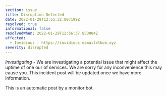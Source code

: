 ```yaml
---
section: issue
title: Disruption Detected
date: 2022-01-29T12:55:32.007199Z
resolved: true
informational: false
resolvedWhen: 2022-01-29T12:56:37.850004Z
affected:
  - Invidious - https://invidious.esmailelbob.xyz
severity: disrupted
---
```

*Investigating* - We are investigating a potential issue that might affect the uptime of one our of services. We are sorry for any inconvenience this may cause you. This incident post will be updated once we have more information.

This is an automatic post by a monitor bot.
        